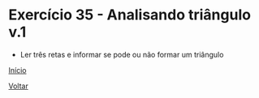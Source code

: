 # Exercício 35 - Analisando triângulo v.1

- Ler três retas e informar se pode ou não formar um triângulo

[Início](https://github.com/NandesLima/desafios-python)

[Voltar](https://github.com/NandesLima/desafios-python/tree/main/04.%20Condi%C3%A7%C3%B5es%20de%20decis%C3%A3o)